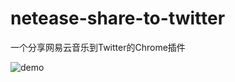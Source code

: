 # netease-share-to-twitter
一个分享网易云音乐到Twitter的Chrome插件


![demo](https://i.loli.net/2017/11/16/5a0d4c5ebbef7.jpg)